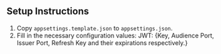 ﻿## Setup Instructions

1. Copy `appsettings.template.json` to `appsettings.json`.
2. Fill in the necessary configuration values: JWT: {Key, Audience Port, Issuer Port, Refresh Key and their expirations respectively.}